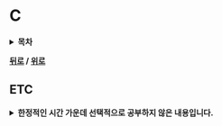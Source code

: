 # C

<details>
 <summary><strong>목차</strong></summary>
 <div>

- 

</div>
</details>


**[뒤로](https://github.com/tini-min/Tech-Interview) / [위로](#c)**

## ETC

<details>
 <summary><strong>한정적인 시간 가운데 선택적으로 공부하지 않은 내용입니다.</strong></summary>
 <div markdown = "1">

>시간적 여유가 있을 때 보충예정

- 

</div>
</details>